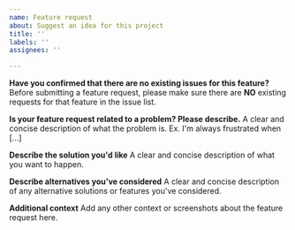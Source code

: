 ```yaml
---
name: Feature request
about: Suggest an idea for this project
title: ''
labels: ''
assignees: ''

---
```


**Have you confirmed that there are no existing issues for this feature?**
Before submitting a feature request, please make sure there are **NO** existing requests for that feature in the issue list.

**Is your feature request related to a problem? Please describe.**
A clear and concise description of what the problem is. Ex. I'm always frustrated when [...]

**Describe the solution you'd like**
A clear and concise description of what you want to happen.

**Describe alternatives you've considered**
A clear and concise description of any alternative solutions or features you've considered.

**Additional context**
Add any other context or screenshots about the feature request here.

